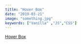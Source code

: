 ```yaml
---
title: "Hover Box"
date: "2019-03-21"
image: "something.jpg"
keywords: ["Vanilla" ,"JS","CSS"]
---
```



<a href="https://codepen.io/legionista1994/full/ZEGoYgb" target="_blank">
  Hover Box
</a>


